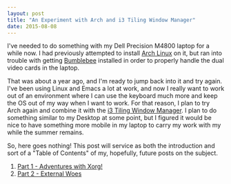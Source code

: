 ```yaml
---
layout: post
title: "An Experiment with Arch and i3 Tiling Window Manager"
date: 2015-08-08
---
```


I've needed to do something with my Dell Precision M4800 laptop for a while now. I had previously
attempted to install [Arch Linux](https://www.archlinux.org/) on it, but ran into trouble with getting 
[Bumblebee](http://bumblebee-project.org/) installed in order to properly handle the dual video cards in 
the laptop.

That was about a year ago, and I'm ready to jump back into it and try again. I've been using Linux
and Emacs a lot at work, and now I really want to work out of an environment where I can use the
keyboard much more and keep the OS out of my way when I want to work. For that reason, I plan to
try Arch again and combine it with the [i3 Tiling Window Manager](https://i3wm.org/). I plan to do 
something similar to my Desktop at some point, but I figured it would be nice to have something more 
mobile in my laptop to carry my work with my while the summer remains.

So, here goes nothing! This post will service as both the introduction and sort of a "Table of Contents"
of my, hopefully, future posts on the subject.

1. [Part 1 - Adventures with Xorg!](http://bedfordwest.github.io/blog/2015/08/11/an-experiment-with-arch-i3-pt1/)
2. [Part 2 - External Woes](http://bedfordwest.github.io/blog/2015/08/14/an-experiment-with-arch-i3-pt2/)
